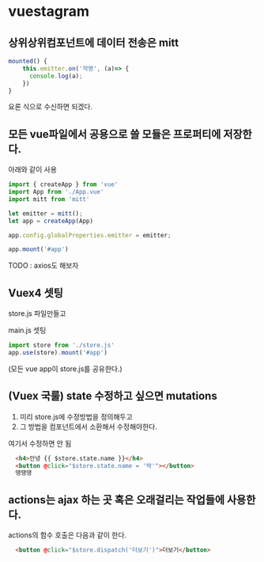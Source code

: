 # vuestagram

## 상위상위컴포넌트에 데이터 전송은 mitt

```js
mounted() {
    this.emitter.on('작명', (a)=> {
      console.log(a);
    })
}
```
요론 식으로 수신하면 되겠다.

## 모든 vue파일에서 공용으로 쓸 모듈은 프로퍼티에 저장한다.
아래와 같이 사용

```js
import { createApp } from 'vue'
import App from './App.vue'
import mitt from 'mitt'

let emitter = mitt();
let app = createApp(App)

app.config.globalProperties.emitter = emitter;

app.mount('#app')
```

TODO : axios도 해보자

## Vuex4 셋팅
store.js 파일만들고

main.js 셋팅

```js
import store from './store.js'
app.use(store).mount('#app')
```

(모든 vue app이 store.js를 공유한다.)


## (Vuex 국룰) state 수정하고 싶으면 mutations
1. 미리 store.js에 수정방법을 정의해두고
2. 그 방법을 컴포넌트에서 소환해서 수정해야한다.

여기서 수정하면 안 됨

```html
  <h4>안녕 {{ $store.state.name }}</h4>
  <button @click="$store.state.name = '박'"></button>
  땡땡땡
```

## actions는 ajax 하는 곳 혹은 오래걸리는 작업들에 사용한다.
actions의 함수 호출은 다음과 같이 한다.

```html
  <button @click="$store.dispatch('더보기')">더보기</button>
```
